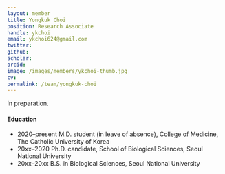 ```yaml
---
layout: member
title: Yongkuk Choi
position: Research Associate
handle: ykchoi
email: ykchoi624@gmail.com
twitter: 
github: 
scholar: 
orcid: 
image: /images/members/ykchoi-thumb.jpg
cv: 
permalink: /team/yongkuk-choi
---
```


In preparation.

#### Education

<ul class="chronological">
  <li><span>2020–present</span> M.D. student (in leave of absence), College of Medicine, The Catholic University of Korea</li>
  <li><span>20xx–2020</span> Ph.D. candidate, School of Biological Sciences, Seoul National University</li>
  <li><span>20xx–20xx</span> B.S. in Biological Sciences, Seoul National University</li>
</ul>
